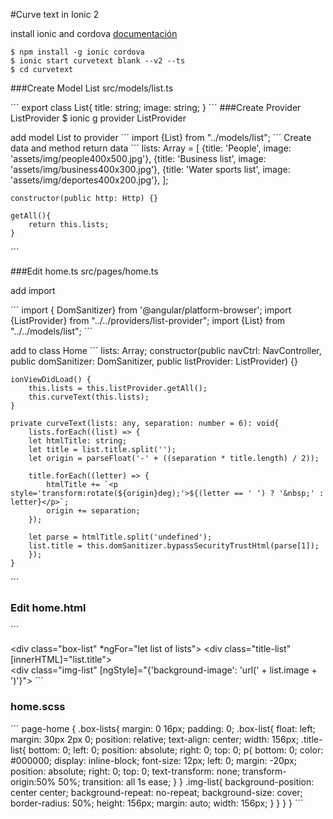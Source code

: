#Curve text in Ionic 2

install ionic and cordova [documentación](http://ionicframework.com/docs/v2/getting-started/installation/)

    $ npm install -g ionic cordova
    $ ionic start curvetext blank --v2 --ts
    $ cd curvetext

###Create Model List
    src/models/list.ts

´´´
    export class List{
        title: string;
        image: string;
    }
´´´
###Create Provider ListProvider
    $ ionic g provider ListProvider

add model List to provider
´´´
    import {List} from "../models/list";
´´´
Create data and method return data
´´´
    lists: Array<List> = [
        {title: 'People', image: 'assets/img/people400x500.jpg'},
        {title: 'Business list', image: 'assets/img/business400x300.jpg'},
        {title: 'Water sports list', image: 'assets/img/deportes400x200.jpg'},
    ];

    constructor(public http: Http) {}

    getAll(){
        return this.lists;
    }
´´´

###Edit home.ts
    src/pages/home.ts

add import

´´´
    import { DomSanitizer} from '@angular/platform-browser';
    import {ListProvider} from "../../providers/list-provider";
    import {List} from "../../models/list";
´´´


add to class Home
´´´
    lists: Array<List>;
    constructor(public navCtrl: NavController, public domSanitizer: DomSanitizer, public listProvider: ListProvider) {}

    ionViewDidLoad() {
        this.lists = this.listProvider.getAll();
        this.curveText(this.lists);
    }

    private curveText(lists: any, separation: number = 6): void{
        lists.forEach((list) => {
        let htmlTitle: string;
        let title = list.title.split('');
        let origin = parseFloat('-' + ((separation * title.length) / 2));
    
        title.forEach((letter) => {
            htmlTitle += `<p style='transform:rotate(${origin}deg);'>${(letter == ' ') ? '&nbsp;' : letter}</p>`;
            origin += separation;
        });
    
        let parse = htmlTitle.split('undefined');
        list.title = this.domSanitizer.bypassSecurityTrustHtml(parse[1]);
        });
    }
´´´
### Edit home.html
´´´
    <ion-content>
        <div class="box-lists">
            <div class="box-list" *ngFor="let list of lists">
            <div class="title-list" [innerHTML]="list.title"></div>
            <div class="img-list" [ngStyle]="{'background-image': 'url(' + list.image + ')'}"></div>
            </div>
        </div>
    </ion-content>
´´´
### home.scss
´´´
    page-home {
        .box-lists{
            margin: 0 16px;
            padding: 0;
            .box-list{
                float: left;
                margin: 30px 2px 0;
                position: relative;
                text-align: center;
                width: 156px;
                .title-list{
                    bottom: 0;
                    left: 0;
                    position: absolute;
                    right: 0;
                    top: 0;
                    p{
                        bottom: 0;
                        color: #000000;
                        display: inline-block;
                        font-size: 12px;
                        left: 0;
                        margin: -20px;
                        position: absolute;
                        right: 0;
                        top: 0;
                        text-transform: none;
                        transform-origin:50% 50%;
                        transition: all 1s ease;
                    }
                }
                .img-list{
                    background-position: center center;
                    background-repeat: no-repeat;
                    background-size: cover;
                    border-radius: 50%;
                    height: 156px;
                    margin: auto;
                    width: 156px;
                }
            }
        }
    }
´´´

